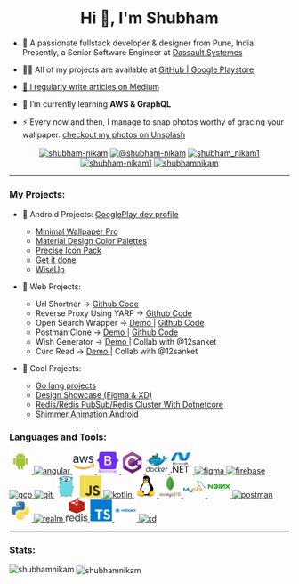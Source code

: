 <h1 align="center">Hi 👋, I'm Shubham</h1>

- 📌 A passionate fullstack developer & designer from Pune, India. Presently, a Senior Software Engineer at <a href="https://www.3ds.com/" target="_blank">Dassault Systemes</a>

- 👨‍💻 All of my projects are available at <a href="https://github.com/shubhamnikam" target="blank">GitHub | <a href="https://play.google.com/store/apps/dev?id=7363303481380926476" target="blank">Google Playstore

- 📝 I regularly write articles on <a href="https://medium.com/@shubham-nikam" target="blank">Medium</a>

- 🌱 I’m currently learning **AWS & GraphQL**

- ⚡ Every now and then, I manage to snap photos worthy of gracing your wallpaper. <a href="https://unsplash.com/@shubhamnikam" target="blank">checkout my photos on Unsplash</a>

<p align="center">
    <a href="https://stackoverflow.com/users/8707205/shubham-nikam" target="blank"><img align="center" src="https://raw.githubusercontent.com/rahuldkjain/github-profile-readme-generator/master/src/images/icons/Social/stack-overflow.svg" alt="shubham-nikam" height="30" width="40" /></a>
    <a href="https://medium.com/@shubham-nikam" target="blank"><img align="center" src="https://raw.githubusercontent.com/rahuldkjain/github-profile-readme-generator/master/src/images/icons/Social/medium.svg" alt="@shubham-nikam" height="30" width="40" /></a>
    <a href="https://twitter.com/shubham_nikam1" target="blank"><img align="center" src="https://raw.githubusercontent.com/rahuldkjain/github-profile-readme-generator/master/src/images/icons/Social/twitter.svg" alt="shubham_nikam1" height="30" width="40" /></a>
    <a href="https://linkedin.com/in/shubham-nikam1" target="blank"><img align="center" src="https://raw.githubusercontent.com/rahuldkjain/github-profile-readme-generator/master/src/images/icons/Social/linked-in-alt.svg" alt="shubham-nikam1" height="30" width="40" /></a>
    <a href="https://dribbble.com/shubhamnikam" target="blank"><img align="center" src="https://raw.githubusercontent.com/rahuldkjain/github-profile-readme-generator/master/src/images/icons/Social/dribbble.svg" alt="shubhamnikam" height="30" width="40" /></a>
</p>

---

<h3 align="left">My Projects:</h3>

- 💚  Android Projects: <a href="https://play.google.com/store/apps/dev?id=7363303481380926476" target="_blank" rel="noreferrer"> GooglePlay dev profile </a> 
  - <a href="https://play.google.com/store/apps/details?id=com.theappnerds.wallpaperspro" target="_blank" rel="noreferrer"> Minimal Wallpaper Pro </a> 
  - <a href="https://play.google.com/store/apps/details?id=com.theappnerds.materialdesigncolor" target="_blank" rel="noreferrer"> Material Design Color Palettes </a> 
  - <a href="https://play.google.com/store/apps/details?id=com.theappnerds.preciseicons" target="_blank" rel="noreferrer"> Precise Icon Pack </a> 
  - <a href="https://play.google.com/store/apps/details?id=com.theappnerds.getitdone" target="_blank" rel="noreferrer"> Get it done </a> 
  - <a href="https://play.google.com/store/apps/details?id=com.theappnerds.wiseup" target="_blank" rel="noreferrer"> WiseUp </a> 

- 💖 Web Projects:
  - Url Shortner -> <a href="https://github.com/shubhamnikam/url-shortener" target="_blank" rel="noreferrer"> Github Code </a>
  - Reverse Proxy Using YARP -> <a href="https://github.com/shubhamnikam/yarp-reverse-proxy" target="_blank" rel="noreferrer"> Github Code </a>
  - Open Search Wrapper -> <a href="https://openai-wrapx.vercel.app/" target="_blank" rel="noreferrer"> Demo </a> | <a href="https://github.com/shubhamnikam/openai-wrapx" target="_blank" rel="noreferrer"> Github Code </a>
  - Postman Clone -> <a href="https://62482432a5c73d474948d8ef--postman-clone-basics.netlify.app/" target="_blank" rel="noreferrer"> Demo </a> | <a href="https://github.com/shubhamnikam/PostmanClone_Basic" target="_blank" rel="noreferrer"> Github Code </a>
  -  Wish Generator -> <a href="http://ec2-15-206-72-149.ap-south-1.compute.amazonaws.com" target="_blank" rel="noreferrer"> Demo </a> | Collab with @12sanket
  - Curo Read -> <a href="https://curoread.vercel.app/" target="_blank" rel="noreferrer"> Demo </a> | Collab with @12sanket
 
  
- 💛 Cool Projects:
  - <a href="https://github.com/shubhamnikam/go-lang-projects" target="_blank" rel="noreferrer"> Go lang projects </a> 
  - <a href="https://github.com/shubhamnikam/Design-showcase" target="_blank" rel="noreferrer"> Design Showcase (Figma & XD) </a> 
  - <a href="https://github.com/shubhamnikam/ExploreRedisWithDotNetCore" target="_blank" rel="noreferrer"> Redis/Redis PubSub/Redis Cluster With Dotnetcore </a> 
  - <a href="https://github.com/shubhamnikam/ShimmerAnimation" target="_blank" rel="noreferrer"> Shimmer Animation Android </a>


<h3 align="left">Languages and Tools:</h3>
<p align="left"> <a href="https://developer.android.com" target="_blank" rel="noreferrer"> <img src="https://raw.githubusercontent.com/devicons/devicon/master/icons/android/android-original-wordmark.svg" alt="android" width="40" height="40"/> </a> <a href="https://angular.io" target="_blank" rel="noreferrer"> <img src="https://angular.io/assets/images/logos/angular/angular.svg" alt="angular" width="40" height="40"/> </a> <a href="https://aws.amazon.com" target="_blank" rel="noreferrer"> <img src="https://raw.githubusercontent.com/devicons/devicon/master/icons/amazonwebservices/amazonwebservices-original-wordmark.svg" alt="aws" width="40" height="40"/> </a> <a href="https://getbootstrap.com" target="_blank" rel="noreferrer"> <img src="https://raw.githubusercontent.com/devicons/devicon/master/icons/bootstrap/bootstrap-plain-wordmark.svg" alt="bootstrap" width="40" height="40"/> </a> <a href="https://www.w3schools.com/cs/" target="_blank" rel="noreferrer"> <img src="https://raw.githubusercontent.com/devicons/devicon/master/icons/csharp/csharp-original.svg" alt="csharp" width="40" height="40"/> </a> <a href="https://www.docker.com/" target="_blank" rel="noreferrer"> <img src="https://raw.githubusercontent.com/devicons/devicon/master/icons/docker/docker-original-wordmark.svg" alt="docker" width="40" height="40"/> </a> <a href="https://dotnet.microsoft.com/" target="_blank" rel="noreferrer"> <img src="https://raw.githubusercontent.com/devicons/devicon/master/icons/dot-net/dot-net-original-wordmark.svg" alt="dotnet" width="40" height="40"/> </a> <a href="https://www.figma.com/" target="_blank" rel="noreferrer"> <img src="https://www.vectorlogo.zone/logos/figma/figma-icon.svg" alt="figma" width="40" height="40"/> </a> <a href="https://firebase.google.com/" target="_blank" rel="noreferrer"> <img src="https://www.vectorlogo.zone/logos/firebase/firebase-icon.svg" alt="firebase" width="40" height="40"/> </a> <a href="https://cloud.google.com" target="_blank" rel="noreferrer"> <img src="https://www.vectorlogo.zone/logos/google_cloud/google_cloud-icon.svg" alt="gcp" width="40" height="40"/> </a> <a href="https://git-scm.com/" target="_blank" rel="noreferrer"> <img src="https://www.vectorlogo.zone/logos/git-scm/git-scm-icon.svg" alt="git" width="40" height="40"/> </a> <a href="https://golang.org" target="_blank" rel="noreferrer"> <img src="https://raw.githubusercontent.com/devicons/devicon/master/icons/go/go-original.svg" alt="go" width="40" height="40"/> </a> <a href="https://developer.mozilla.org/en-US/docs/Web/JavaScript" target="_blank" rel="noreferrer"> <img src="https://raw.githubusercontent.com/devicons/devicon/master/icons/javascript/javascript-original.svg" alt="javascript" width="40" height="40"/> </a> <a href="https://kotlinlang.org" target="_blank" rel="noreferrer"> <img src="https://www.vectorlogo.zone/logos/kotlinlang/kotlinlang-icon.svg" alt="kotlin" width="40" height="40"/> </a> <a href="https://www.linux.org/" target="_blank" rel="noreferrer"> <img src="https://raw.githubusercontent.com/devicons/devicon/master/icons/linux/linux-original.svg" alt="linux" width="40" height="40"/> </a> <a href="https://www.mongodb.com/" target="_blank" rel="noreferrer"> <img src="https://raw.githubusercontent.com/devicons/devicon/master/icons/mongodb/mongodb-original-wordmark.svg" alt="mongodb" width="40" height="40"/> </a> <a href="https://www.mysql.com/" target="_blank" rel="noreferrer"> <img src="https://raw.githubusercontent.com/devicons/devicon/master/icons/mysql/mysql-original-wordmark.svg" alt="mysql" width="40" height="40"/> </a> <a href="https://www.nginx.com" target="_blank" rel="noreferrer"> <img src="https://raw.githubusercontent.com/devicons/devicon/master/icons/nginx/nginx-original.svg" alt="nginx" width="40" height="40"/> </a> <a href="https://postman.com" target="_blank" rel="noreferrer"> <img src="https://www.vectorlogo.zone/logos/getpostman/getpostman-icon.svg" alt="postman" width="40" height="40"/> </a> <a href="https://www.python.org" target="_blank" rel="noreferrer"> <img src="https://raw.githubusercontent.com/devicons/devicon/master/icons/python/python-original.svg" alt="python" width="40" height="40"/> </a> <a href="https://realm.io/" target="_blank" rel="noreferrer"> <img src="https://raw.githubusercontent.com/bestofjs/bestofjs-webui/8665e8c267a0215f3159df28b33c365198101df5/public/logos/realm.svg" alt="realm" width="40" height="40"/> </a> <a href="https://redis.io" target="_blank" rel="noreferrer"> <img src="https://raw.githubusercontent.com/devicons/devicon/master/icons/redis/redis-original-wordmark.svg" alt="redis" width="40" height="40"/> </a> <a href="https://www.typescriptlang.org/" target="_blank" rel="noreferrer"> <img src="https://raw.githubusercontent.com/devicons/devicon/master/icons/typescript/typescript-original.svg" alt="typescript" width="40" height="40"/> </a> <a href="https://webpack.js.org" target="_blank" rel="noreferrer"> <img src="https://raw.githubusercontent.com/devicons/devicon/d00d0969292a6569d45b06d3f350f463a0107b0d/icons/webpack/webpack-original-wordmark.svg" alt="webpack" width="40" height="40"/> </a> <a href="https://www.adobe.com/products/xd.html" target="_blank" rel="noreferrer"> <img src="https://cdn.worldvectorlogo.com/logos/adobe-xd.svg" alt="xd" width="40" height="40"/> </a> </p>

---

<h3 align="left">Stats:</h3>
<p><img align="left" src="https://github-readme-stats.vercel.app/api/top-langs?username=shubhamnikam&show_icons=true&theme=dark&locale=en&layout=compact" alt="shubhamnikam" /></p>

<p>&nbsp;<img align="center" src="https://github-readme-stats.vercel.app/api?username=shubhamnikam&show_icons=true&theme=dark&locale=en" alt="shubhamnikam" /></p>
